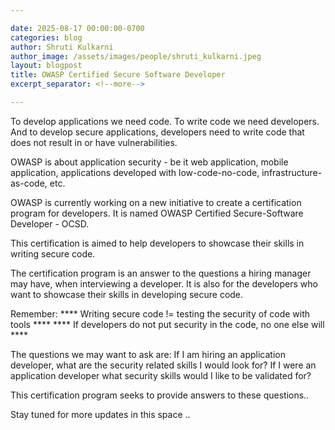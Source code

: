 ```yaml
---

date: 2025-08-17 00:00:00-0700
categories: blog
author: Shruti Kulkarni
author_image: /assets/images/people/shruti_kulkarni.jpeg
layout: blogpost
title: OWASP Certified Secure Software Developer
excerpt_separator: <!--more-->

---
```


To develop applications we need code. To write code we need developers. 
And to develop secure applications, developers need to write code that does not result in or have vulnerabilities.

OWASP is about application security - be it web application, mobile application, applications developed with low-code-no-code, 
infrastructure-as-code, etc.

OWASP is currently working on a new initiative to create a certification program for developers. 
It is named OWASP Certified Secure-Software Developer - OCSD. 

This certification is aimed to help developers to showcase their skills in writing secure code.

<!--more-->

The certification program is an answer to the questions a hiring manager may have, when interviewing a developer.
It is also for the developers who want to showcase their skills in developing secure code.

Remember:
**** Writing secure code != testing the security of code with tools ****
**** If developers do not put security in the code, no one else will ****

The questions we may want to ask are:
If I am hiring an application developer, what are the security related skills I would look for?
If I were an application developer what security skills would I like to be validated for? 

This certification program seeks to provide answers to these questions..

Stay tuned for more updates in this space ..


